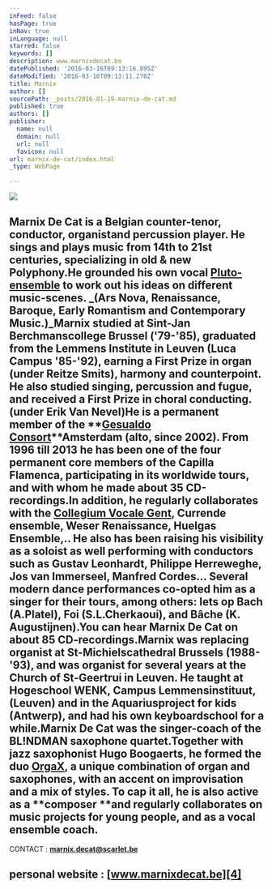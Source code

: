 ```yaml
---
inFeed: false
hasPage: true
inNav: true
inLanguage: null
starred: false
keywords: []
description: www.marnixdecat.be
datePublished: '2016-03-16T09:13:16.895Z'
dateModified: '2016-03-16T09:13:11.278Z'
title: Marnix
author: []
sourcePath: _posts/2016-01-19-marnix-de-cat.md
published: true
authors: []
publisher:
  name: null
  domain: null
  url: null
  favicon: null
url: marnix-de-cat/index.html
_type: WebPage

---
```

![](https://s3-us-west-2.amazonaws.com/the-grid-img/p/116e71d18369a4664bf7e15514057133b8b8a87a.jpg)

## Marnix De Cat is a Belgian **counter-tenor, conductor, organist**and percussion player. He sings and plays music from 14th to 21st centuries, specializing in old & new Polyphony.He grounded his own vocal **[Pluto-ensemble][0]** to work out his ideas on different music-scenes. _(Ars Nova, Renaissance, Baroque, Early Romantism and Contemporary Music.)_Marnix studied at Sint-Jan Berchmanscollege Brussel ('79-'85), graduated from the Lemmens Institute in Leuven (Luca Campus '85-'92), earning a First Prize in organ (under Reitze Smits), harmony and counterpoint. He also studied singing, percussion and fugue, and received a First Prize in choral conducting. (under Erik Van Nevel)He is a permanent member of the **[Gesualdo Consort][1]**Amsterdam (alto, since 2002). From 1996 till 2013 he has been one of the four permanent core members of the **Capilla Flamenca**, participating in its worldwide tours, and with whom he made about 35 CD-recordings.In addition, he regularly collaborates with the **[Collegium Vocale Gent][2]**, Currende ensemble, Weser Renaissance, Huelgas Ensemble,.. He also has been raising his visibility as a soloist as well performing with conductors such as Gustav Leonhardt, Philippe Herreweghe, Jos van Immerseel, Manfred Cordes... Several modern dance performances co-opted him as a singer for their tours, among others: Iets op Bach (A.Platel), Foi (S.L.Cherkaoui), and Bâche (K. Augustijnen).You can hear Marnix De Cat on about 85 CD-recordings.Marnix was replacing organist at St-Michielscathedral Brussels (1988-'93), and was organist for several years at the Church of St-Geertrui in Leuven. He taught at Hogeschool WENK, Campus Lemmensinstituut, (Leuven) and in the Aquariusproject for kids (Antwerp), and had his own keyboardschool for a while.Marnix De Cat was the singer-coach of the BL!NDMAN saxophone quartet.Together with jazz saxophonist Hugo Boogaerts, he formed the duo **[OrgaX][3]**, a unique combination of organ and saxophones, with an accent on improvisation and a mix of styles. To cap it all, he is also active as a **composer **and regularly collaborates on music projects for young people, and as a **vocal ensemble coach.**

CONTACT :  **marnix.decat@scarlet.be**

## personal website : [www.marnixdecat.be][4]

[0]: https://app.thegrid.io/posts/7e95c9e1-b22a-407c-83f5-f527d2b1729d/thegrid.ai/pluto-ensemble/
[1]: http://www.gesualdoconsort.nl/
[2]: http://www.collegiumvocale.com/
[3]: http://www.orgax.be/
[4]: https://thegrid.ai/marnix-de-cat/